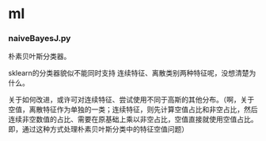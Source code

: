 # ml


### naiveBayesJ.py

朴素贝叶斯分类器。

sklearn的分类器貌似不能同时支持 连续特征、离散类别两种特征呢，没想清楚为什么。

关于如何改进，或许可对连续特征、尝试使用不同于高斯的其他分布。（啊，关于空值，离散特征作为单独的一类；连续特征，则先计算空值占比和非空占比，然后连续非空数值的占比、需要在原基础上乘以非空占比，空值直接就使用空值占比。即，通过这种方式处理朴素贝叶斯分类中的特征空值问题）
